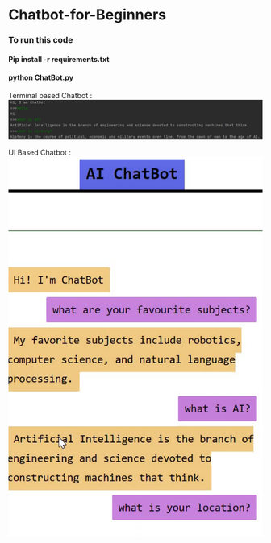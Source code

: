 # Chatbot-for-Beginners

### To run this code
#### Pip install -r requirements.txt
#### python ChatBot.py

Terminal based Chatbot :
![Image of output](https://github.com/datamagic2020/Chatbot-for-Biginners/blob/main/chatbot.png)

UI Based Chatbot :
![Image of output](https://github.com/datamagic2020/Chatbot-for-Biginners/blob/main/ui%20chatbot%20thumb.png)
